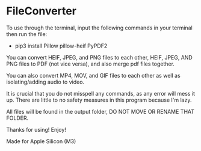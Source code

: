 # FileConverter
To use through the terminal, input the following commands in your terminal then run the file:
 - pip3 install Pillow pillow-heif PyPDF2

You can convert HEIF, JPEG, and PNG files to each other, HEIF, JPEG, AND PNG files to PDF (not vice versa), and also merge pdf files together.

You can also convert MP4, MOV, and GIF files to each other as well as isolating/adding audio to video.

It is crucial that you do not misspell any commands, as any error will mess it up. There are little to no safety measures in this program because I'm lazy.

All files will be found in the output folder, DO NOT MOVE OR RENAME THAT FOLDER.

Thanks for using! Enjoy!						                             

Made for Apple Silicon (M3)
